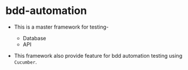 # bdd-automation
- This is a master framework for testing- 
    - Database
    - API

- This framework also provide feature for bdd automation testing using `Cucumber`.